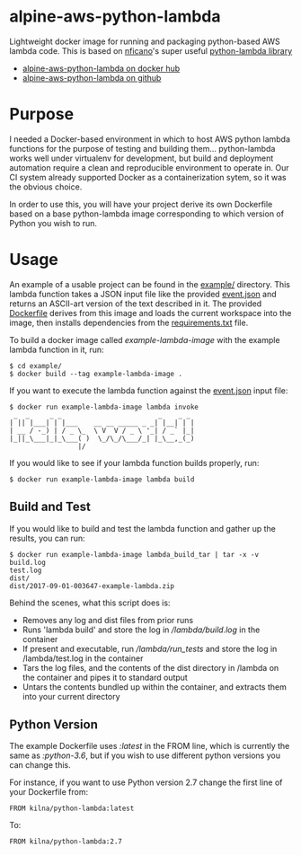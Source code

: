 # alpine-aws-python-lambda
Lightweight docker image for running and packaging python-based AWS lambda code.  This is based on [nficano](https://github.com/nficano/)'s super useful [python-lambda library](https://github.com/nficano/python-lambda/)

* [alpine-aws-python-lambda on docker hub](https://hub.docker.com/r/kilna/alpine-aws-python-lambda/)
* [alpine-aws-python-lambda on github](https://github.com/kilna/alpine-aws-python-lambda)

# Purpose

I needed a Docker-based environment in which to host AWS python lambda functions for the purpose of testing and building them... python-lambda works well under virtualenv for development, but build and deployment automation require a clean and reproducible environment to operate in. Our CI system already supported Docker as a containerization sytem, so it was the obvious choice.

In order to use this, you will have your project derive its own Dockerfile based on a base python-lambda image corresponding to which version of Python you wish to run.

# Usage

An example of a usable project can be found in the [example/](./example/) directory.  This lambda function takes a JSON input file like the provided [event.json](./example/event.json) and returns an ASCII-art version of the text described in it.  The provided [Dockerfile](./example/Dockerfile) derives from this image and loads the current workspace into the image, then installs dependencies from the [requirements.txt](./example/requirements.txt) file.  

To build a docker image called _example-lambda-image_ with the example lambda function in it, run:

```
$ cd example/
$ docker build --tag example-lambda-image .
```

If you want to execute the lambda function against the [event.json](./example/event.json) input file:

```
$ docker run example-lambda-image lambda invoke
 _  _     _ _                        _    _ _
| || |___| | |___    __ __ _____ _ _| |__| | |
| __ / -_) | / _ \_  \ V  V / _ \ '_| / _` |_|
|_||_\___|_|_\___( )  \_/\_/\___/_| |_\__,_(_)
                 |/
```

If you would like to see if your lambda function builds properly, run:

```
$ docker run example-lambda-image lambda build
```

## Build and Test

If you would like to build and test the lambda function and gather up the results, you can run:

```
$ docker run example-lambda-image lambda_build_tar | tar -x -v
build.log
test.log
dist/
dist/2017-09-01-003647-example-lambda.zip
```

Behind the scenes, what this script does is:

* Removes any log and dist files from prior runs
* Runs 'lambda build' and store the log in _/lambda/build.log_ in the container
* If present and executable, run _/lambda/run_tests_ and store the log in /lambda/test.log in the container
* Tars the log files, and the contents of the dist directory in /lambda on the container and pipes it to standard output
* Untars the contents bundled up within the container, and extracts them into your current directory 

## Python Version

The example Dockerfile uses _:latest_ in the FROM line, which is currently the same as _:python-3.6_, but if you wish to use different python versions you can change this.

For instance, if you want to use Python version 2.7 change the first line of your Dockerfile from:

```
FROM kilna/python-lambda:latest
```

To:

```
FROM kilna/python-lambda:2.7
```

